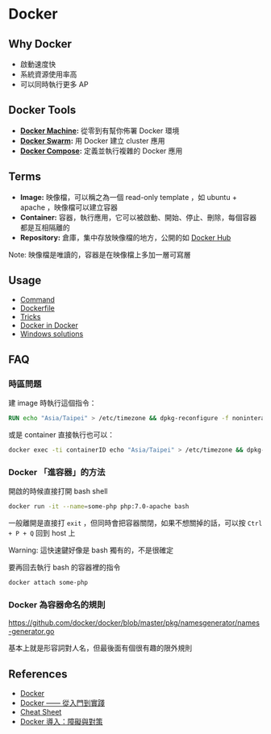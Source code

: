 # Docker

## Why Docker

* 啟動速度快
* 系統資源使用率高
* 可以同時執行更多 AP

## Docker Tools

* **[Docker Machine](machine.md):** 從零到有幫你佈署 Docker 環境
* **[Docker Swarm](swarm.md):** 用 Docker 建立 cluster 應用
* **[Docker Compose](compose.md):** 定義並執行複雜的 Docker 應用

## Terms

* **Image:** 映像檔，可以稱之為一個 read-only template ，如 ubuntu + apache ，映像檔可以建立容器
* **Container:** 容器，執行應用，它可以被啟動、開始、停止、刪除，每個容器都是互相隔離的
* **Repository:** 倉庫，集中存放映像檔的地方，公開的如 [Docker Hub][]

Note: 映像檔是唯讀的，容器是在映像檔上多加一層可寫層

## Usage

* [Command](command.md)
* [Dockerfile](dockerfile.md)
* [Tricks](tricks.md)
* [Docker in Docker](dind.md)
* [Windows solutions](windows.md)

## FAQ

### 時區問題

建 image 時執行這個指令：

```dockerfile
RUN echo "Asia/Taipei" > /etc/timezone && dpkg-reconfigure -f noninteractive tzdata
```

或是 container 直接執行也可以：

```bash
docker exec -ti containerID echo "Asia/Taipei" > /etc/timezone && dpkg-reconfigure -f noninteractive tzdata
```

### Docker 「進容器」的方法

開啟的時候直接打開 bash shell

```bash
docker run -it --name=some-php php:7.0-apache bash
```

一般離開是直接打 `exit` ，但同時會把容器關閉，如果不想關掉的話，可以按 `Ctrl + P + Q` 回到 host 上

Warning: 這快速鍵好像是 bash 獨有的，不是很確定

要再回去執行 bash 的容器裡的指令

```bash
docker attach some-php
```

### Docker 為容器命名的規則

https://github.com/docker/docker/blob/master/pkg/namesgenerator/names-generator.go

基本上就是形容詞對人名，但最後面有個很有趣的限外規則

## References

* [Docker](https://www.docker.com/)
* [Docker —— 從入門到實踐](http://philipzheng.gitbooks.io/docker_practice/)
* [Cheat Sheet](http://zeroturnaround.com/wp-content/uploads/2016/03/Docker-cheat-sheet-by-RebelLabs.png)
* [Docker 導入：障礙與對策](http://www.slideshare.net/williamyeh/docker-66222654)

[Docker Hub]: https://hub.docker.com/
